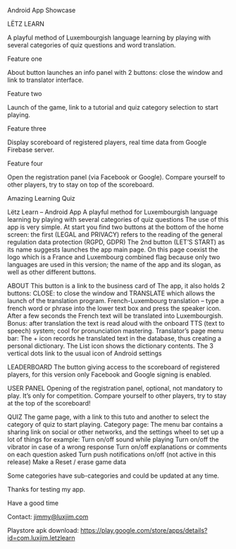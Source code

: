 Android App Showcase

LËTZ LEARN

A playful method of Luxembourgish language learning by playing with several categories of quiz questions and word translation.


Feature one

About button launches an info panel with 2 buttons: close the window and link to translator interface.


Feature two

Launch of the game, link to a tutorial and quiz category selection to start playing.



Feature three

Display scoreboard of registered players, real time data from Google Firebase server.


Feature four

Open the registration panel (via Facebook or Google). Compare yourself to other players, try to stay on top of the scoreboard.

Amazing Learning Quiz

Lëtz Learn – Android App
A playful method for Luxembourgish language learning by playing with several categories of quiz questions
The use of this app is very simple. At start you find two buttons at the bottom of the home screen: the first (LEGAL and PRIVACY) refers to the reading of the general regulation data protection (RGPD, GDPR)
The 2nd button (LET’S START) as its name suggests launches the app main page.
On this page coexist the logo which is a France and Luxembourg combined flag because only two languages are used in this version; the name of the app and its slogan, as well as other different buttons.

ABOUT
This button is a link to the business card of The app, it also holds 2 buttons: CLOSE: to close the window and TRANSLATE which allows the launch of the translation program.
French-Luxembourg translation – type a french word or phrase into the lower text box and press the speaker icon.
After a few seconds the French text will be translated into Luxembourgish. Bonus: after translation the text is read aloud with the onboard TTS (text to speech) system; cool for pronunciation mastering.
Translator’s page menu bar:
The + icon records he translated text in the database, thus creating a personal dictionary.
The List icon shows the dictionary contents.
The 3 vertical dots link to the usual icon of Android settings

 

LEADERBOARD
The button giving access to the scoreboard of registered players, for this version only Facebook and Google signing is enabled.

USER PANEL
Opening of the registration panel, optional, not mandatory to play. It’s only for competition. Compare yourself to other players, try to stay at the top of the scoreboard!

QUIZ
The game page, with a link to this tuto and another to select the category of quiz to start playing.
Category page: The menu bar contains a sharing link on social or other networks, and the settings wheel to set up a lot of things for example:
Turn on/off sound while playing
Turn on/off the vibrator in case of a wrong response
Turn on/off explanations or comments on each question asked
Turn push notifications on/off (not active in this release)
Make a Reset / erase game data

Some categories have sub-categories and could be updated at any time.

Thanks for testing my app.

Have a good time

Contact: jimmy@luxjim.com

 



Playstore apk download: https://play.google.com/store/apps/details?id=com.luxjim.letzlearn

